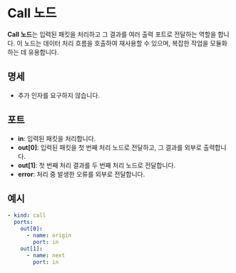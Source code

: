 # Call 노드

**Call 노드**는 입력된 패킷을 처리하고 그 결과를 여러 출력 포트로 전달하는 역할을 합니다. 이 노드는 데이터 처리 흐름을 호출하여 재사용할 수 있으며, 복잡한 작업을 모듈화하는 데 유용합니다.

## 명세

- 추가 인자를 요구하지 않습니다.

## 포트

- **in**: 입력된 패킷을 처리합니다.
- **out[0]**: 입력된 패킷을 첫 번째 처리 노드로 전달하고, 그 결과를 외부로 출력합니다.
- **out[1]**: 첫 번째 처리 결과를 두 번째 처리 노드로 전달합니다.
- **error**: 처리 중 발생한 오류를 외부로 전달합니다.

## 예시

```yaml
- kind: call
  ports:
    out[0]:
      - name: origin
        port: in
    out[1]:
      - name: next
        port: in
```

